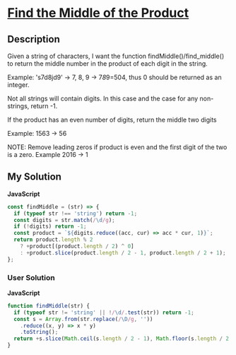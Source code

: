 # [Find the Middle of the Product](https://www.codewars.com/kata/5ac54bcbb925d9b437000001)

## Description

Given a string of characters, I want the function findMiddle()/find_middle() to return the middle number in the product of each digit in the string.

Example: 's7d8jd9' -> 7, 8, 9 -> 7*8*9=504, thus 0 should be returned as an integer.

Not all strings will contain digits. In this case and the case for any non-strings, return -1.

If the product has an even number of digits, return the middle two digits

Example: 1563 -> 56

NOTE: Remove leading zeros if product is even and the first digit of the two is a zero. Example 2016 -> 1

## My Solution

**JavaScript**

```js
const findMiddle = (str) => {
  if (typeof str !== 'string') return -1;
  const digits = str.match(/\d/g);
  if (!digits) return -1;
  const product = `${digits.reduce((acc, cur) => acc * cur, 1)}`;
  return product.length % 2
    ? +product[(product.length / 2) ^ 0]
    : +product.slice(product.length / 2 - 1, product.length / 2 + 1);
};
```

### User Solution

**JavaScript**

```js
function findMiddle(str) {
  if (typeof str != 'string' || !/\d/.test(str)) return -1;
  const s = Array.from(str.replace(/\D/g, ''))
    .reduce((x, y) => x * y)
    .toString();
  return +s.slice(Math.ceil(s.length / 2 - 1), Math.floor(s.length / 2 + 1));
}
```
